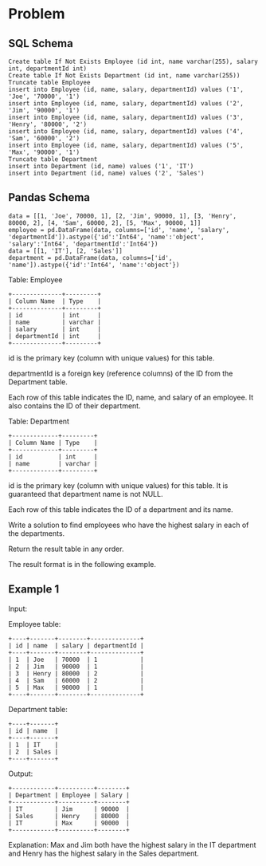 # Problem

## SQL Schema

    Create table If Not Exists Employee (id int, name varchar(255), salary int, departmentId int)
    Create table If Not Exists Department (id int, name varchar(255))
    Truncate table Employee
    insert into Employee (id, name, salary, departmentId) values ('1', 'Joe', '70000', '1')
    insert into Employee (id, name, salary, departmentId) values ('2', 'Jim', '90000', '1')
    insert into Employee (id, name, salary, departmentId) values ('3', 'Henry', '80000', '2')
    insert into Employee (id, name, salary, departmentId) values ('4', 'Sam', '60000', '2')
    insert into Employee (id, name, salary, departmentId) values ('5', 'Max', '90000', '1')
    Truncate table Department
    insert into Department (id, name) values ('1', 'IT')
    insert into Department (id, name) values ('2', 'Sales')

## Pandas Schema

    data = [[1, 'Joe', 70000, 1], [2, 'Jim', 90000, 1], [3, 'Henry', 80000, 2], [4, 'Sam', 60000, 2], [5, 'Max', 90000, 1]]
    employee = pd.DataFrame(data, columns=['id', 'name', 'salary', 'departmentId']).astype({'id':'Int64', 'name':'object', 'salary':'Int64', 'departmentId':'Int64'})
    data = [[1, 'IT'], [2, 'Sales']]
    department = pd.DataFrame(data, columns=['id', 'name']).astype({'id':'Int64', 'name':'object'})

Table: Employee

    +--------------+---------+
    | Column Name  | Type    |
    +--------------+---------+
    | id           | int     |
    | name         | varchar |
    | salary       | int     |
    | departmentId | int     |
    +--------------+---------+

id is the primary key (column with unique values) for this table.

departmentId is a foreign key (reference columns) of the ID from the Department table.

Each row of this table indicates the ID, name, and salary of an employee. It also contains the ID of their department.
 
Table: Department

    +-------------+---------+
    | Column Name | Type    |
    +-------------+---------+
    | id          | int     |
    | name        | varchar |
    +-------------+---------+

id is the primary key (column with unique values) for this table. It is guaranteed that department name is not NULL.

Each row of this table indicates the ID of a department and its name.
 
Write a solution to find employees who have the highest salary in each of the departments.

Return the result table in any order.

The result format is in the following example.

## Example 1

Input: 

Employee table:

    +----+-------+--------+--------------+
    | id | name  | salary | departmentId |
    +----+-------+--------+--------------+
    | 1  | Joe   | 70000  | 1            |
    | 2  | Jim   | 90000  | 1            |
    | 3  | Henry | 80000  | 2            |
    | 4  | Sam   | 60000  | 2            |
    | 5  | Max   | 90000  | 1            |
    +----+-------+--------+--------------+

Department table:

    +----+-------+
    | id | name  |
    +----+-------+
    | 1  | IT    |
    | 2  | Sales |
    +----+-------+

Output: 

    +------------+----------+--------+
    | Department | Employee | Salary |
    +------------+----------+--------+
    | IT         | Jim      | 90000  |
    | Sales      | Henry    | 80000  |
    | IT         | Max      | 90000  |
    +------------+----------+--------+

Explanation: Max and Jim both have the highest salary in the IT department and Henry has the highest salary in the Sales department.
